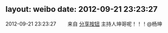 layout: weibo
date: 2012-09-21 23:23:27
---
<meta name="referrer" content="no-referrer" />

2012-09-21 23:23:27  &nbsp;&nbsp;&nbsp;&nbsp;&nbsp;&nbsp; 来自 <a href="http://app.weibo.com/t/feed/cUcI1A" rel="nofollow">分享按钮</a>
主持人坤哥呢！！！@杨坤 ​​​
